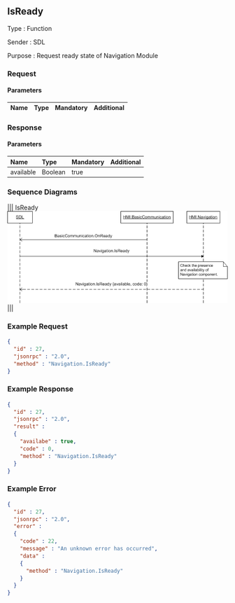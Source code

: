 ## IsReady

Type
: Function

Sender
: SDL

Purpose
: Request ready state of Navigation Module

### Request

#### Parameters

|Name|Type|Mandatory|Additional|
|:---|:---|:--------|:---------|

### Response

#### Parameters

|Name|Type|Mandatory|Additional|
|:---|:---|:--------|:---------|
|available|Boolean|true||

### Sequence Diagrams
|||
IsReady
![IsReady](./assets/IsReady.png)
|||

### Example Request

```json
{
  "id" : 27,
  "jsonrpc" : "2.0",
  "method" : "Navigation.IsReady"
}
```
### Example Response

```json
{
  "id" : 27,
  "jsonrpc" : "2.0",
  "result" :
  {
    "availabe" : true,
    "code" : 0,
    "method" : "Navigation.IsReady"
  }
}
```

### Example Error

```json
{
  "id" : 27,
  "jsonrpc" : "2.0",
  "error" :
  {
    "code" : 22,
    "message" : "An unknown error has occurred",
    "data" :
    {
      "method" : "Navigation.IsReady"
    }
  }
}
```
